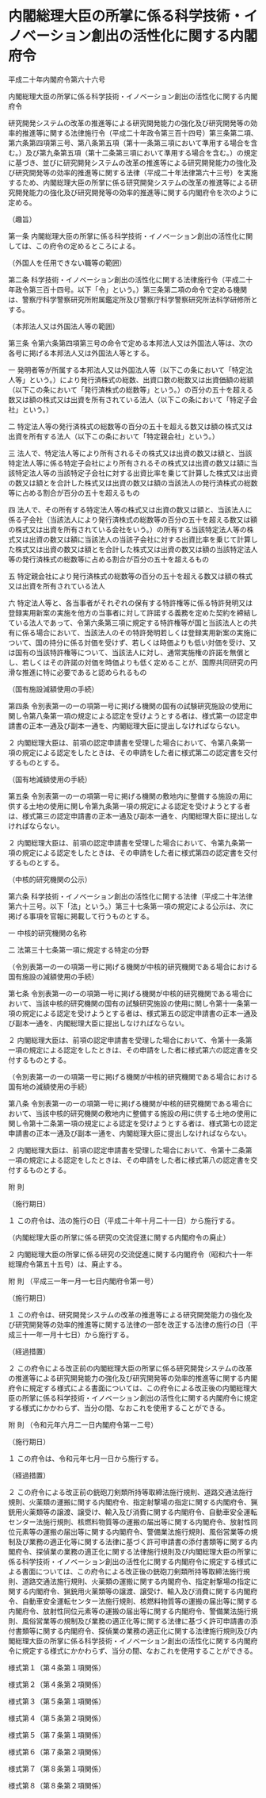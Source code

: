 # 内閣総理大臣の所掌に係る科学技術・イノベーション創出の活性化に関する内閣府令

平成二十年内閣府令第六十六号

内閣総理大臣の所掌に係る科学技術・イノベーション創出の活性化に関する内閣府令

研究開発システムの改革の推進等による研究開発能力の強化及び研究開発等の効率的推進等に関する法律施行令（平成二十年政令第三百十四号）第三条第二項、第六条第四項第三号、第八条第五項（第十一条第三項において準用する場合を含む。）及び第九条第五項（第十二条第三項において準用する場合を含む。）の規定に基づき、並びに研究開発システムの改革の推進等による研究開発能力の強化及び研究開発等の効率的推進等に関する法律（平成二十年法律第六十三号）を実施するため、内閣総理大臣の所掌に係る研究開発システムの改革の推進等による研究開発能力の強化及び研究開発等の効率的推進等に関する内閣府令を次のように定める。

（趣旨）

第一条 内閣総理大臣の所掌に係る科学技術・イノベーション創出の活性化に関しては、この府令の定めるところによる。

（外国人を任用できない職等の範囲）

第二条 科学技術・イノベーション創出の活性化に関する法律施行令（平成二十年政令第三百十四号。以下「令」という。）第三条第二項の命令で定める機関は、警察庁科学警察研究所附属鑑定所及び警察庁科学警察研究所法科学研修所とする。

（本邦法人又は外国法人等の範囲）

第三条 令第六条第四項第三号の命令で定める本邦法人又は外国法人等は、次の各号に掲げる本邦法人又は外国法人等とする。

一 発明者等が所属する本邦法人又は外国法人等（以下この条において「特定法人等」という。）により発行済株式の総数、出資口数の総数又は出資価額の総額（以下この条において「発行済株式の総数等」という。）の百分の五十を超える数又は額の株式又は出資を所有されている法人（以下この条において「特定子会社」という。）

二 特定法人等の発行済株式の総数等の百分の五十を超える数又は額の株式又は出資を所有する法人（以下この条において「特定親会社」という。）

三 法人で、特定法人等により所有されるその株式又は出資の数又は額と、当該特定法人等に係る特定子会社により所有されるその株式又は出資の数又は額に当該特定法人等の当該特定子会社に対する出資比率を乗じて計算した株式又は出資の数又は額とを合計した株式又は出資の数又は額の当該法人の発行済株式の総数等に占める割合が百分の五十を超えるもの

四 法人で、その所有する特定法人等の株式又は出資の数又は額と、当該法人に係る子会社（当該法人により発行済株式の総数等の百分の五十を超える数又は額の株式又は出資を所有されている会社をいう。）の所有する当該特定法人等の株式又は出資の数又は額に当該法人の当該子会社に対する出資比率を乗じて計算した株式又は出資の数又は額とを合計した株式又は出資の数又は額の当該特定法人等の発行済株式の総数等に占める割合が百分の五十を超えるもの

五 特定親会社により発行済株式の総数等の百分の五十を超える数又は額の株式又は出資を所有されている法人

六 特定法人等と、各当事者がそれぞれの保有する特許権等に係る特許発明又は登録実用新案の実施を他方の当事者に対して許諾する義務を定めた契約を締結している法人であって、令第六条第三項に規定する特許権等が国と当該法人との共有に係る場合において、当該法人のその特許発明若しくは登録実用新案の実施について、国の持分に係る対価を受けず、若しくは時価よりも低い対価を受け、又は国有の当該特許権等について、当該法人に対し、通常実施権の許諾を無償とし、若しくはその許諾の対価を時価よりも低く定めることが、国際共同研究の円滑な推進に特に必要であると認められるもの

（国有施設減額使用の手続）

第四条 令別表第一の一の項第一号に掲げる機関の国有の試験研究施設の使用に関し令第八条第一項の規定による認定を受けようとする者は、様式第一の認定申請書の正本一通及び副本一通を、内閣総理大臣に提出しなければならない。

２ 内閣総理大臣は、前項の認定申請書を受理した場合において、令第八条第一項の規定による認定をしたときは、その申請をした者に様式第二の認定書を交付するものとする。

（国有地減額使用の手続）

第五条 令別表第一の一の項第一号に掲げる機関の敷地内に整備する施設の用に供する土地の使用に関し令第九条第一項の規定による認定を受けようとする者は、様式第三の認定申請書の正本一通及び副本一通を、内閣総理大臣に提出しなければならない。

２ 内閣総理大臣は、前項の認定申請書を受理した場合において、令第九条第一項の規定による認定をしたときは、その申請をした者に様式第四の認定書を交付するものとする。

（中核的研究機関の公示）

第六条 科学技術・イノベーション創出の活性化に関する法律（平成二十年法律第六十三号。以下「法」という。）第三十七条第一項の規定による公示は、次に掲げる事項を官報に掲載して行うものとする。

一 中核的研究機関の名称

二 法第三十七条第一項に規定する特定の分野

（令別表第一の一の項第一号に掲げる機関が中核的研究機関である場合における国有施設の減額使用の手続）

第七条 令別表第一の一の項第一号に掲げる機関が中核的研究機関である場合において、当該中核的研究機関の国有の試験研究施設の使用に関し令第十一条第一項の規定による認定を受けようとする者は、様式第五の認定申請書の正本一通及び副本一通を、内閣総理大臣に提出しなければならない。

２ 内閣総理大臣は、前項の認定申請書を受理した場合において、令第十一条第一項の規定による認定をしたときは、その申請をした者に様式第六の認定書を交付するものとする。

（令別表第一の一の項第一号に掲げる機関が中核的研究機関である場合における国有地の減額使用の手続）

第八条 令別表第一の一の項第一号に掲げる機関が中核的研究機関である場合において、当該中核的研究機関の敷地内に整備する施設の用に供する土地の使用に関し令第十二条第一項の規定による認定を受けようとする者は、様式第七の認定申請書の正本一通及び副本一通を、内閣総理大臣に提出しなければならない。

２ 内閣総理大臣は、前項の認定申請書を受理した場合において、令第十二条第一項の規定による認定をしたときは、その申請をした者に様式第八の認定書を交付するものとする。

附 則

（施行期日）

１ この府令は、法の施行の日（平成二十年十月二十一日）から施行する。

（内閣総理大臣の所掌に係る研究の交流促進に関する内閣府令の廃止）

２ 内閣総理大臣の所掌に係る研究の交流促進に関する内閣府令（昭和六十一年総理府令第五十五号）は、廃止する。

附 則 （平成三一年一月一七日内閣府令第一号）

（施行期日）

１ この府令は、研究開発システムの改革の推進等による研究開発能力の強化及び研究開発等の効率的推進等に関する法律の一部を改正する法律の施行の日（平成三十一年一月十七日）から施行する。

（経過措置）

２ この府令による改正前の内閣総理大臣の所掌に係る研究開発システムの改革の推進等による研究開発能力の強化及び研究開発等の効率的推進等に関する内閣府令に規定する様式による書面については、この府令による改正後の内閣総理大臣の所掌に係る科学技術・イノベーション創出の活性化に関する内閣府令に規定する様式にかかわらず、当分の間、なおこれを使用することができる。

附 則 （令和元年六月二一日内閣府令第一二号）

（施行期日）

１ この府令は、令和元年七月一日から施行する。

（経過措置）

２ この府令による改正前の銃砲刀剣類所持等取締法施行規則、道路交通法施行規則、火薬類の運搬に関する内閣府令、指定射撃場の指定に関する内閣府令、猟銃用火薬類等の譲渡、譲受け、輸入及び消費に関する内閣府令、自動車安全運転センター法施行規則、核燃料物質等の運搬の届出等に関する内閣府令、放射性同位元素等の運搬の届出等に関する内閣府令、警備業法施行規則、風俗営業等の規制及び業務の適正化等に関する法律に基づく許可申請書の添付書類等に関する内閣府令、探偵業の業務の適正化に関する法律施行規則及び内閣総理大臣の所掌に係る科学技術・イノベーション創出の活性化に関する内閣府令に規定する様式による書面については、この府令による改正後の銃砲刀剣類所持等取締法施行規則、道路交通法施行規則、火薬類の運搬に関する内閣府令、指定射撃場の指定に関する内閣府令、猟銃用火薬類等の譲渡、譲受け、輸入及び消費に関する内閣府令、自動車安全運転センター法施行規則、核燃料物質等の運搬の届出等に関する内閣府令、放射性同位元素等の運搬の届出等に関する内閣府令、警備業法施行規則、風俗営業等の規制及び業務の適正化等に関する法律に基づく許可申請書の添付書類等に関する内閣府令、探偵業の業務の適正化に関する法律施行規則及び内閣総理大臣の所掌に係る科学技術・イノベーション創出の活性化に関する内閣府令に規定する様式にかかわらず、当分の間、なおこれを使用することができる。

様式第１（第４条第１項関係）

[](/./pict/420M60000002066_202107272343_001.pdf)

様式第２（第４条第２項関係）

[](/./pict/420M60000002066_202107272343_002.pdf)

様式第３（第５条第１項関係）

[](/./pict/420M60000002066_202107272343_003.pdf)

様式第４（第５条第２項関係）

[](/./pict/420M60000002066_202107272343_004.pdf)

様式第５（第７条第１項関係）

[](/./pict/420M60000002066_202107272343_005.pdf)

様式第６（第７条第２項関係）

[](/./pict/420M60000002066_202107272343_006.pdf)

様式第７（第８条第１項関係）

[](/./pict/420M60000002066_202107272343_007.pdf)

様式第８（第８条第２項関係）

[](/./pict/420M60000002066_202107272344_008.pdf)
